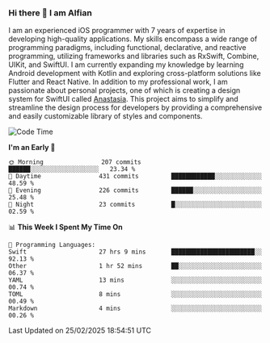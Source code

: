 ### Hi there 👋 I am Alfian
I am an experienced iOS programmer with 7 years of expertise in developing high-quality applications. My skills encompass a wide range of programming paradigms, including functional, declarative, and reactive programming, utilizing frameworks and libraries such as RxSwift, Combine, UIKit, and SwiftUI. I am currently expanding my knowledge by learning Android development with Kotlin and exploring cross-platform solutions like Flutter and React Native. In addition to my professional work, I am passionate about personal projects, one of which is creating a design system for SwiftUI called [Anastasia](https://github.com/alfian0/Anastasia). This project aims to simplify and streamline the design process for developers by providing a comprehensive and easily customizable library of styles and components.

<!--START_SECTION:waka-->
![Code Time](http://img.shields.io/badge/Code%20Time-550%20hrs%2011%20mins-blue)

**I'm an Early 🐤** 

```text
🌞 Morning                207 commits         ██████░░░░░░░░░░░░░░░░░░░   23.34 % 
🌆 Daytime                431 commits         ████████████░░░░░░░░░░░░░   48.59 % 
🌃 Evening                226 commits         ██████░░░░░░░░░░░░░░░░░░░   25.48 % 
🌙 Night                  23 commits          █░░░░░░░░░░░░░░░░░░░░░░░░   02.59 % 
```


📊 **This Week I Spent My Time On** 

```text
💬 Programming Languages: 
Swift                    27 hrs 9 mins       ███████████████████████░░   92.13 % 
Other                    1 hr 52 mins        ██░░░░░░░░░░░░░░░░░░░░░░░   06.37 % 
YAML                     13 mins             ░░░░░░░░░░░░░░░░░░░░░░░░░   00.74 % 
TOML                     8 mins              ░░░░░░░░░░░░░░░░░░░░░░░░░   00.49 % 
Markdown                 4 mins              ░░░░░░░░░░░░░░░░░░░░░░░░░   00.26 % 
```


 Last Updated on 25/02/2025 18:54:51 UTC
<!--END_SECTION:waka-->
